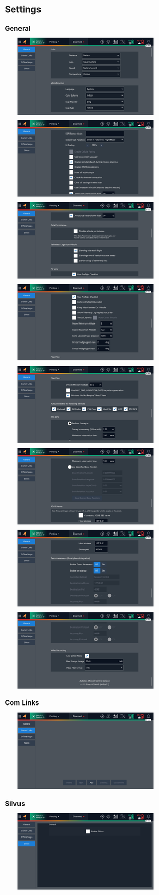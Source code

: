 # Settings

## General

<figure><img src="../../../../.gitbook/assets/General.jpg" alt=""><figcaption></figcaption></figure>

<figure><img src="../../../../.gitbook/assets/General2.jpg" alt=""><figcaption></figcaption></figure>

<figure><img src="../../../../.gitbook/assets/General3.jpg" alt=""><figcaption></figcaption></figure>

<figure><img src="../../../../.gitbook/assets/General4.jpg" alt=""><figcaption></figcaption></figure>

<figure><img src="../../../../.gitbook/assets/General5.jpg" alt=""><figcaption></figcaption></figure>

<figure><img src="../../../../.gitbook/assets/General6.jpg" alt=""><figcaption></figcaption></figure>

<figure><img src="../../../../.gitbook/assets/General7.jpg" alt=""><figcaption></figcaption></figure>

<figure><img src="../../../../.gitbook/assets/General8.jpg" alt=""><figcaption></figcaption></figure>

## Com Links

<figure><img src="../../../../.gitbook/assets/CommLinks.jpg" alt=""><figcaption></figcaption></figure>

## Silvus

<figure><img src="../../../../.gitbook/assets/Silvus.jpg" alt=""><figcaption></figcaption></figure>
